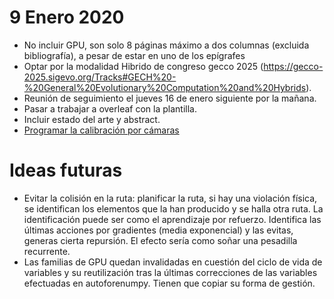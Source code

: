 # 9 Enero 2020
* No incluir GPU, son solo 8 páginas máximo a dos columnas (excluida bibliografía), a pesar de estar en uno de los epígrafes
* Optar por la modalidad Hibrido de congreso gecco 2025 (https://gecco-2025.sigevo.org/Tracks#GECH%20-%20General%20Evolutionary%20Computation%20and%20Hybrids).
* Reunión de seguimiento el jueves 16 de enero siguiente por la mañana.
* Pasar a trabajar a overleaf con la plantilla.
* Incluir estado del arte y abstract.
* [Programar la calibración por cámaras](roboticArm4.md)


# Ideas futuras
* Evitar la colisión en la ruta: planificar la ruta, si hay una violación física, se identifican los elementos que la han producido y se halla otra ruta. La identificación puede ser como el aprendizaje por refuerzo. Identifica las últimas acciones por gradientes (media exponencial) y las evitas, generas cierta repursión. El efecto sería como soñar una pesadilla recurrente. 
* Las familias de GPU quedan invalidadas en cuestión del ciclo de vida de variables y su reutilización tras la últimas correcciones de las variables efectuadas en autoforenumpy. Tienen que copiar su forma de gestión.